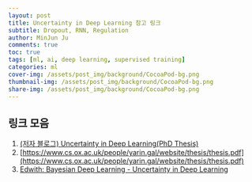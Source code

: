 ```yaml
---
layout: post
title: Uncertainty in Deep Learning 참고 링크
subtitle: Dropout, RNN, Regulation
author: MinJun Ju
comments: true 
toc: true
tags: [ml, ai, deep learning, supervised training]
categories: ml
cover-img: /assets/post_img/background/CocoaPod-bg.png
thumbnail-img: /assets/post_img/background/CocoaPod-bg.png
share-img: /assets/post_img/background/CocoaPod-bg.png
---
```


## 링크 모음 

1. [(저자 블로그) Uncertainty in Deep Learning(PhD Thesis)](https://www.cs.ox.ac.uk/people/yarin.gal/website/blog_2248.html)
2. [https://www.cs.ox.ac.uk/people/yarin.gal/website/thesis/thesis.pdf](https://www.cs.ox.ac.uk/people/yarin.gal/website/thesis/thesis.pdf)
3. [Edwith: Bayesian Deep Learning - Uncertainty in Deep Learning](https://www.edwith.org/bayesiandeeplearning/lecture/25289?isDesc=false)